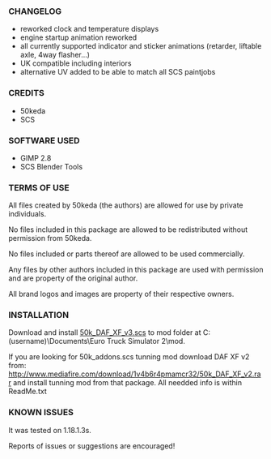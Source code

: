 ### CHANGELOG

- reworked clock and temperature displays
- engine startup animation reworked
- all currently supported indicator and sticker animations (retarder, liftable axle, 4way flasher...)
- UK compatible including interiors
- alternative UV added to be able to match all SCS paintjobs

### CREDITS

- 50keda
- SCS

### SOFTWARE USED

- GIMP 2.8
- SCS Blender Tools

### TERMS OF USE

All files created by 50keda (the authors) are allowed for use by private individuals.

No files included in this package are allowed to be redistributed without permission from 50keda.

No files included or parts thereof are allowed to be used commercially.

Any files by other authors included in this package are used with permission and are property 
of the original author.

All brand logos and images are property of their respective owners.

### INSTALLATION

Download and install [50k_DAF_XF_v3.scs](https://github.com/50k-Customs/DAF-XF/raw/e38072de5b72666120ef2fa0f1d80a8535fe8709/release/v3.0/50k_DAF_XF_v3.scs) to mod folder at
C:(username)\Documents\Euro Truck Simulator 2\mod.

If you are looking for 50k_addons.scs tunning mod download
DAF XF v2 from: http://www.mediafire.com/download/1v4b6r4pmamcr32/50k_DAF_XF_v2.rar
and install tunning mod from that package. All needded info is within ReadMe.txt

### KNOWN ISSUES

It was tested on 1.18.1.3s.

Reports of issues or suggestions are encouraged!
